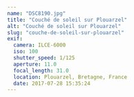 ```yaml
---
name: "DSC8190.jpg"
title: "Couché de soleil sur Plouarzel⁩"
alt: "Couché de soleil sur Plouarzel⁩"
slug: "couche-de-soleil-sur-plouarzel⁩"
exif:
  camera: ILCE-6000
  iso: 100
  shutter_speed: 1/125
  aperture: 11.0
  focal_length: 31.0
  location: Plouarzel⁩, Bretagne, ⁨France⁩
  date: 2017-07-28 15:35:24
---
```

